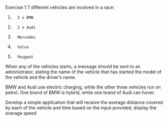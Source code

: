Exercise 1
7 different vehicles are involved in a race:
 
1.       2 x BMW
2.       2 x Audi
3.       Mercedes
4.       Volvo
5.       Peugeot
 
When any of the vehicles starts, a message should be sent to an administrator, stating the name of the vehicle that has started the model of the vehicle and the driver’s name.
 
BMW and Audi use electric charging, while the other three vehicles run on petrol. One brand of BMW is hybrid, while one brand of Audi can hover.
 
Develop a simple application that will receive the average distance covered by each of the vehicle and time based on the input provided, display the average speed

